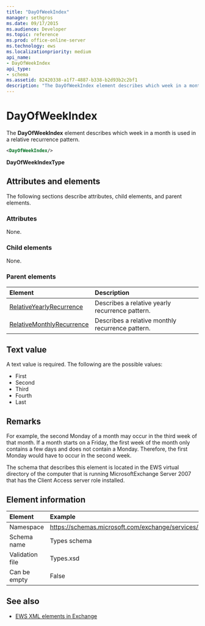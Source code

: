 ```yaml
---
title: "DayOfWeekIndex"
manager: sethgros
ms.date: 09/17/2015
ms.audience: Developer
ms.topic: reference
ms.prod: office-online-server
ms.technology: ews
ms.localizationpriority: medium
api_name:
- DayOfWeekIndex
api_type:
- schema
ms.assetid: 82420338-a1f7-4887-b338-b2d93b2c2bf1
description: "The DayOfWeekIndex element describes which week in a month is used in a relative recurrence pattern."
---
```


# DayOfWeekIndex

The **DayOfWeekIndex** element describes which week in a month is used in a relative recurrence pattern. 
  
```xml
<DayOfWeekIndex/>
```

**DayOfWeekIndexType**

## Attributes and elements

The following sections describe attributes, child elements, and parent elements.
  
### Attributes

None.
  
### Child elements

None.
  
### Parent elements

|**Element**|**Description**|
|:-----|:-----|
|[RelativeYearlyRecurrence](relativeyearlyrecurrence.md) <br/> |Describes a relative yearly recurrence pattern.  <br/> |
|[RelativeMonthlyRecurrence](relativemonthlyrecurrence.md) <br/> |Describes a relative monthly recurrence pattern.  <br/> |
   
## Text value

A text value is required. The following are the possible values:
  
- First    
- Second    
- Third    
- Fourth    
- Last
    
## Remarks

For example, the second Monday of a month may occur in the third week of that month. If a month starts on a Friday, the first week of the month only contains a few days and does not contain a Monday. Therefore, the first Monday would have to occur in the second week.
  
The schema that describes this element is located in the EWS virtual directory of the computer that is running MicrosoftExchange Server 2007 that has the Client Access server role installed.
  
## Element information

|Element|Example|
|:-----|:-----|
|Namespace  <br/> |https://schemas.microsoft.com/exchange/services/2006/types  <br/> |
|Schema name  <br/> |Types schema  <br/> |
|Validation file  <br/> |Types.xsd  <br/> |
|Can be empty  <br/> |False  <br/> |
   
## See also

- [EWS XML elements in Exchange](ews-xml-elements-in-exchange.md)

